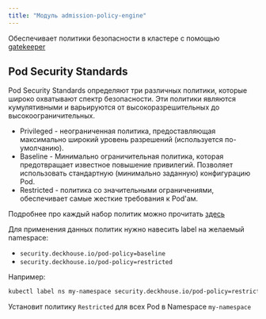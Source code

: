 ```yaml
---
title: "Модуль admission-policy-engine"
---
```


Обеспечивает политики безопасности в кластере с помощью [gatekeeper](https://open-policy-agent.github.io/gatekeeper/website/docs/)

## Pod Security Standards

Pod Security Standards определяют три различных политики, которые широко охватывают спектр безопасности. Эти политики являются кумулятивными и варьируются от высокоразрешительных до высокоограничительных.

- Privileged - неограниченная политика, предоставляющая максимально широкий уровень разрешений (используется по-умолчанию).
- Baseline - Минимально ограничительная политика, которая предотвращает известное повышение привилегий. Позволяет использовать стандартную (минимально заданную) конфигурацию Pod.
- Restricted - политика со значительными ограничениями, обеспечивает самые жесткие требования к Pod'ам.

Подробнее про каждый набор политик можно прочитать [здесь](https://kubernetes.io/docs/concepts/security/pod-security-standards/)

Для применения данных политик нужно навесить label на желаемый namespace:
- `security.deckhouse.io/pod-policy=baseline`
- `security.deckhouse.io/pod-policy=restricted`

Например:

```bash
kubectl label ns my-namespace security.deckhouse.io/pod-policy=restricted
```

Установит политику `Restricted` для всех Pod в Namespace `my-namespace`

